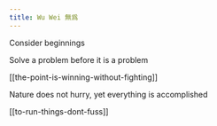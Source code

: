 ```yaml
---
title: Wu Wei 無爲
---
```


Consider beginnings 

Solve a problem before it is a problem 

[[the-point-is-winning-without-fighting]]

Nature does not hurry, yet everything is accomplished

[[to-run-things-dont-fuss]]


